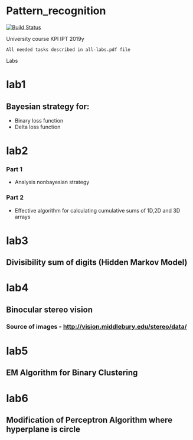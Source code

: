 # Pattern_recognition
[![Build Status](https://travis-ci.com/Ruslan3584/Pattern_recognition.svg?token=j9Kqn8jNSznud7EAtsqm&branch=master)](https://travis-ci.com/Ruslan3584/Pattern_recognition)

University course KPI IPT 2019y

`All needed tasks described in all-labs.pdf file`

Labs

# lab1
## Bayesian strategy for:
* Binary loss function
* Delta loss function


# lab2

### Part 1 
* Analysis nonbayesian strategy


### Part 2
* Effective algorithm for calculating cumulative sums of 1D,2D and 3D arrays


# lab3
## Divisibility sum of digits (Hidden Markov Model)


# lab4
## Binocular stereo vision
### Source of images  - http://vision.middlebury.edu/stereo/data/


# lab5
## EM Algorithm for Binary Clustering


# lab6
## Modification of Perceptron Algorithm where hyperplane is circle
